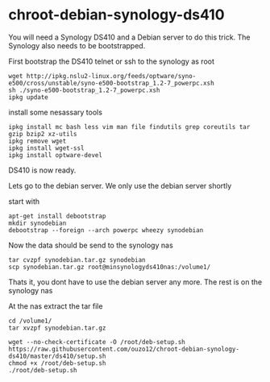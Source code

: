 # chroot-debian-synology-ds410

You will need a Synology DS410 and a Debian server to do this trick.
The Synology also needs to be bootstrapped.

First bootstrap the DS410
telnet or ssh to the synology as root

    wget http://ipkg.nslu2-linux.org/feeds/optware/syno-e500/cross/unstable/syno-e500-bootstrap_1.2-7_powerpc.xsh
    sh ./syno-e500-bootstrap_1.2-7_powerpc.xsh
    ipkg update

install some nesassary tools

    ipkg install mc bash less vim man file findutils grep coreutils tar gzip bzip2 xz-utils
    ipkg remove wget
    ipkg install wget-ssl
    ipkg install optware-devel

DS410 is now ready.

Lets go to the debian server.
We only use the debian server shortly

start with

    apt-get install debootstrap
    mkdir synodebian
    debootstrap --foreign --arch powerpc wheezy synodebian

Now the data should be send to the synology nas


    tar cvzpf synodebian.tar.gz synodebian
    scp synodebian.tar.gz root@minsynologyds410nas:/volume1/

Thats it, you dont have to use the debian server any more. The rest is on the synology nas

At the nas extract the tar file


    cd /volume1/
    tar xvzpf synodebian.tar.gz

    wget --no-check-certificate -O /root/deb-setup.sh https://raw.githubusercontent.com/ouzo12/chroot-debian-synology-ds410/master/ds410/setup.sh 
    chmod +x /root/deb-setup.sh
    ./root/deb-setup.sh


